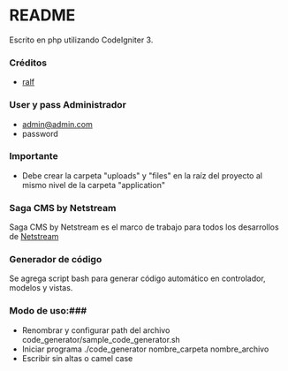 # README #
Escrito en php utilizando CodeIgniter 3.

### Créditos ###
* [ralf](https://ralfzombie.wordpress.com)

### User y pass Administrador ###
* admin@admin.com
* password
### Importante ###
* Debe crear la carpeta "uploads" y "files" en la raíz del proyecto al mismo nivel de la carpeta "application"
### Saga CMS by Netstream ###
Saga CMS by Netstream es el marco de trabajo para todos los desarrollos de [Netstream](http://www.netstream.cl)
### Generador de código ###
Se agrega script bash para generar código automático en controlador, modelos y vistas.
### Modo de uso:###
* Renombrar y configurar path del archivo code_generator/sample_code_generator.sh
* Iniciar programa ./code_generator nombre_carpeta nombre_archivo
* Escribir sin altas o camel case
